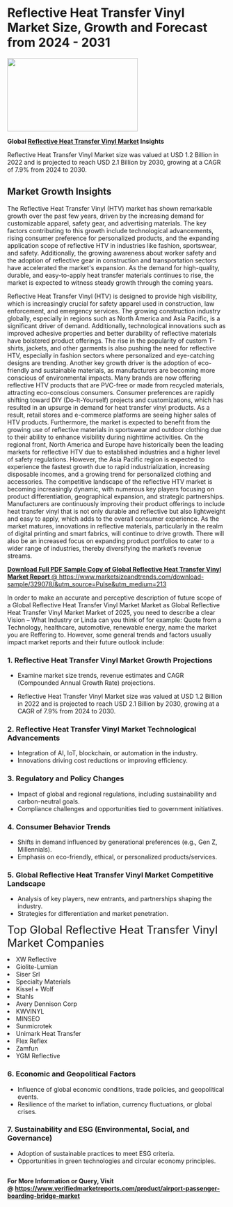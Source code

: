 <H1>Reflective Heat Transfer Vinyl Market Size, Growth and Forecast from 2024 - 2031</H1><img class="aligncenter size-medium wp-image-584254" src="https://thirdeyenews.in/wp-content/uploads/2024/09/Global-Market-Research-300x168.jpeg" alt="" width="300" height="168" /><p><strong>Global&nbsp;<a href="https://www.marketsizeandtrends.com/download-sample/329078/&amp;utm_source=Pulse&amp;utm_medium=213">Reflective Heat Transfer Vinyl Market</a> Insights</strong></p><p>Reflective Heat Transfer Vinyl Market size was valued at USD 1.2 Billion in 2022 and is projected to reach USD 2.1 Billion by 2030, growing at a CAGR of 7.9% from 2024 to 2030.</p><p><h2>Market Growth Insights</h2> <p>The Reflective Heat Transfer Vinyl (HTV) market has shown remarkable growth over the past few years, driven by the increasing demand for customizable apparel, safety gear, and advertising materials. The key factors contributing to this growth include technological advancements, rising consumer preference for personalized products, and the expanding application scope of reflective HTV in industries like fashion, sportswear, and safety. Additionally, the growing awareness about worker safety and the adoption of reflective gear in construction and transportation sectors have accelerated the market's expansion. As the demand for high-quality, durable, and easy-to-apply heat transfer materials continues to rise, the market is expected to witness steady growth through the coming years.</p> <p><a href="sample_link_here"></a></p> <p>Reflective Heat Transfer Vinyl (HTV) is designed to provide high visibility, which is increasingly crucial for safety apparel used in construction, law enforcement, and emergency services. The growing construction industry globally, especially in regions such as North America and Asia Pacific, is a significant driver of demand. Additionally, technological innovations such as improved adhesive properties and better durability of reflective materials have bolstered product offerings. The rise in the popularity of custom T-shirts, jackets, and other garments is also pushing the need for reflective HTV, especially in fashion sectors where personalized and eye-catching designs are trending. Another key growth driver is the adoption of eco-friendly and sustainable materials, as manufacturers are becoming more conscious of environmental impacts. Many brands are now offering reflective HTV products that are PVC-free or made from recycled materials, attracting eco-conscious consumers. Consumer preferences are rapidly shifting toward DIY (Do-It-Yourself) projects and customizations, which has resulted in an upsurge in demand for heat transfer vinyl products. As a result, retail stores and e-commerce platforms are seeing higher sales of HTV products. Furthermore, the market is expected to benefit from the growing use of reflective materials in sportswear and outdoor clothing due to their ability to enhance visibility during nighttime activities. On the regional front, North America and Europe have historically been the leading markets for reflective HTV due to established industries and a higher level of safety regulations. However, the Asia Pacific region is expected to experience the fastest growth due to rapid industrialization, increasing disposable incomes, and a growing trend for personalized clothing and accessories. The competitive landscape of the reflective HTV market is becoming increasingly dynamic, with numerous key players focusing on product differentiation, geographical expansion, and strategic partnerships. Manufacturers are continuously improving their product offerings to include heat transfer vinyl that is not only durable and reflective but also lightweight and easy to apply, which adds to the overall consumer experience. As the market matures, innovations in reflective materials, particularly in the realm of digital printing and smart fabrics, will continue to drive growth. There will also be an increased focus on expanding product portfolios to cater to a wider range of industries, thereby diversifying the market’s revenue streams. <p><a href="get_more_link_here"></p><p><span class=""><strong>Download Full PDF Sample Copy of Global Reflective Heat Transfer Vinyl Market Report</strong> @ <a href="https://www.marketsizeandtrends.com/download-sample/329078/&amp;utm_source=Pulse&amp;utm_medium=213" target="_blank">https://www.marketsizeandtrends.com/download-sample/329078/&amp;utm_source=Pulse&amp;utm_medium=213</a></span></p><p>In order to make an accurate and perceptive description of future scope of a Global&nbsp;Reflective Heat Transfer Vinyl Market Market as Global&nbsp;Reflective Heat Transfer Vinyl Market Market of 2025, you need to describe a clear Vision &ndash; What Industry or Linda can you think of for example: Quote from a Technology, healthcare, automotive, renewable energy, name the market you are Reffering to. However, some general trends and factors usually impact market reports and their future outlook include:</p><h3>1.&nbsp;<strong>Reflective Heat Transfer Vinyl Market Growth Projections</strong></h3><ul><li>Examine market size trends, revenue estimates and CAGR (Compounded Annual Growth Rate) projections.</li><li><p>Reflective Heat Transfer Vinyl Market size was valued at USD 1.2 Billion in 2022 and is projected to reach USD 2.1 Billion by 2030, growing at a CAGR of 7.9% from 2024 to 2030.</p></li></ul><h3>2.&nbsp;<strong>Reflective Heat Transfer Vinyl Market Technological Advancements</strong></h3><ul><li>Integration of AI, IoT, blockchain, or automation in the industry.</li><li>Innovations driving cost reductions or improving efficiency.</li></ul><h3>3.&nbsp;<strong>Regulatory and Policy Changes</strong></h3><ul><li>Impact of global and regional regulations, including sustainability and carbon-neutral goals.</li><li>Compliance challenges and opportunities tied to government initiatives.</li></ul><h3>4.&nbsp;<strong>Consumer Behavior Trends</strong></h3><ul><li>Shifts in demand influenced by generational preferences (e.g., Gen Z, Millennials).</li><li>Emphasis on eco-friendly, ethical, or personalized products/services.</li></ul><h3>5.&nbsp;<strong>Global Reflective Heat Transfer Vinyl Market Competitive Landscape</strong></h3><ul><li>Analysis of key players, new entrants, and partnerships shaping the industry.</li><li>Strategies for differentiation and market penetration.</li></ul><p data-pm-slice="1 1 []"><span style="color: inherit; font-family: inherit; font-size: 25px;">Top Global Reflective Heat Transfer Vinyl Market Companies</span></p><div class="" data-test-id=""><p><li>XW Reflective</li><li> Giolite-Lumian</li><li> Siser Srl</li><li> Specialty Materials</li><li> Kissel + Wolf</li><li> Stahls</li><li> Avery Dennison Corp</li><li> KWVINYL</li><li> MINSEO</li><li> Sunmicrotek</li><li> Unimark Heat Transfer</li><li> Flex Reflex</li><li> Zamfun</li><li> YGM Reflective</li></p></div><h3>6.&nbsp;<strong>Economic and Geopolitical Factors</strong></h3><ul><li>Influence of global economic conditions, trade policies, and geopolitical events.</li><li>Resilience of the market to inflation, currency fluctuations, or global crises.</li></ul><h3>7.&nbsp;<strong>Sustainability and ESG (Environmental, Social, and Governance)</strong></h3><ul><li>Adoption of sustainable practices to meet ESG criteria.</li><li>Opportunities in green technologies and circular economy principles.</li></ul><h2><strong style="font-size: 14px;">For More Information or Query, Visit @&nbsp;</strong><a style="background-color: #ffffff; font-size: 14px;" href="https://www.marketsizeandtrends.com/report/reflective-heat-transfer-vinyl-market/" target="_blank">https://www.verifiedmarketreports.com/product/airport-passenger-boarding-bridge-market</a></h2>
